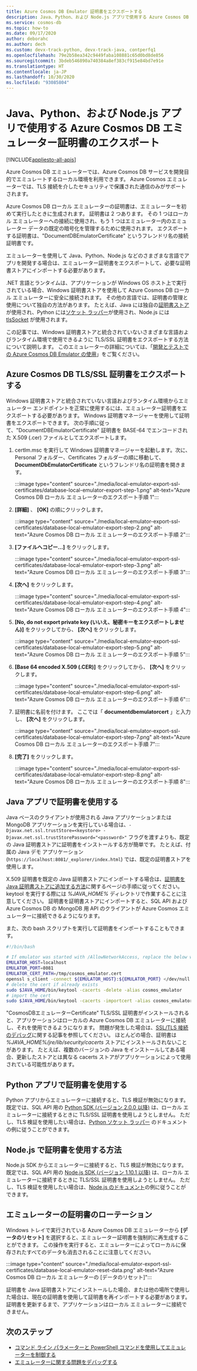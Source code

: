 ```yaml
---
title: Azure Cosmos DB Emulator 証明書をエクスポートする
description: Java、Python、および Node.js アプリで使用する Azure Cosmos DB エミュレーター証明書をエクスポートする方法について説明します 証明書をエクスポートし、Windows 証明書ストアを使用しない言語およびランタイム環境で使用する必要があります。
ms.service: cosmos-db
ms.topic: how-to
ms.date: 09/17/2020
author: deborahc
ms.author: dech
ms.custom: devx-track-python, devx-track-java, contperfq1
ms.openlocfilehash: 79e2b58ea342c9449faba108881c65d0bd8de856
ms.sourcegitcommit: 3bdeb546890a740384a8ef383cf915e84bd7e91e
ms.translationtype: HT
ms.contentlocale: ja-JP
ms.lasthandoff: 10/30/2020
ms.locfileid: "93085804"
---
```

# <a name="export-the-azure-cosmos-db-emulator-certificates-for-use-with-java-python-and-nodejs-apps"></a>Java、Python、および Node.js アプリで使用する Azure Cosmos DB エミュレーター証明書のエクスポート
[!INCLUDE[appliesto-all-apis](includes/appliesto-all-apis.md)]

Azure Cosmos DB エミュレーターでは、Azure Cosmos DB サービスを開発目的でエミュレートするローカル環境を利用できます。 Azure Cosmos エミュレーターでは、TLS 接続を介したセキュリティで保護された通信のみがサポートされます。

Azure Cosmos DB ローカル エミュレーターの証明書は、エミュレーターを初めて実行したときに生成されます。 証明書は 2 つあります。 その 1 つはローカル エミュレーターへの接続に使用され、もう 1 つはエミュレーター内のエミュレーター データの既定の暗号化を管理するために使用されます。 エクスポートする証明書は、"DocumentDBEmulatorCertificate" というフレンドリ名の接続証明書です。

エミュレーターを使用して Java、Python、Node.js などのさまざまな言語でアプリを開発する場合は、エミュレーター証明書をエクスポートして、必要な証明書ストアにインポートする必要があります。

.NET 言語とランタイムは、アプリケーションが Windows OS ホスト上で実行されている場合、Windows 証明書ストアを使用して Azure Cosmos DB ローカル エミュレーターに安全に接続されます。 その他の言語では、証明書の管理と使用について独自の方法があります。 たとえば、Java には独自の[証明書ストア](https://docs.oracle.com/cd/E19830-01/819-4712/ablqw/index.html)が使用され、Python には[ソケット ラッパー](https://docs.python.org/2/library/ssl.html)が使用され、Node.js には [tlsSocket](https://nodejs.org/api/tls.html#tls_tls_connect_options_callback) が使用されます。

この記事では、Windows 証明書ストアと統合されていないさまざまな言語およびランタイム環境で使用できるように TLS/SSL 証明書をエクスポートする方法について説明します。 このエミュレーターの詳細については、「[開発とテストでの Azure Cosmos DB Emulator の使用](./local-emulator.md)」をご覧ください。

## <a name="export-the-azure-cosmos-db-tlsssl-certificate"></a><a id="export-emulator-certificate"></a>Azure Cosmos DB TLS/SSL 証明書をエクスポートする

Windows 証明書ストアと統合されていない言語およびランタイム環境からエミュレーター エンドポイントを正常に使用するには、エミュレーター証明書をエクスポートする必要があります。 Windows 証明書マネージャーを使用して証明書をエクスポートできます。 次の手順に従って、"DocumentDBEmulatorCertificate" 証明書を BASE-64 でエンコードされた X.509 (.cer) ファイルとしてエクスポートします。

1. certlm.msc を実行して Windows 証明書マネージャーを起動します。次に、Personal フォルダー、Certificates フォルダーの順に移動して、 **DocumentDbEmulatorCertificate** というフレンドリ名の証明書を開きます。

    :::image type="content" source="./media/local-emulator-export-ssl-certificates/database-local-emulator-export-step-1.png" alt-text="Azure Cosmos DB ローカル エミュレーターのエクスポート手順 1":::

1. **[詳細]** 、 **[OK]** の順にクリックします。

    :::image type="content" source="./media/local-emulator-export-ssl-certificates/database-local-emulator-export-step-2.png" alt-text="Azure Cosmos DB ローカル エミュレーターのエクスポート手順 2":::

1. **[ファイルへコピー...]** をクリックします。

    :::image type="content" source="./media/local-emulator-export-ssl-certificates/database-local-emulator-export-step-3.png" alt-text="Azure Cosmos DB ローカル エミュレーターのエクスポート手順 3":::

1. **[次へ]** をクリックします。

    :::image type="content" source="./media/local-emulator-export-ssl-certificates/database-local-emulator-export-step-4.png" alt-text="Azure Cosmos DB ローカル エミュレーターのエクスポート手順 4":::

1. **[No, do not export private key (いいえ、秘密キーをエクスポートしません)]** をクリックしてから、 **[次へ]** をクリックします。

    :::image type="content" source="./media/local-emulator-export-ssl-certificates/database-local-emulator-export-step-5.png" alt-text="Azure Cosmos DB ローカル エミュレーターのエクスポート手順 5":::

1. **[Base 64 encoded X.509 (.CER)]** をクリックしてから、 **[次へ]** をクリックします。

    :::image type="content" source="./media/local-emulator-export-ssl-certificates/database-local-emulator-export-step-6.png" alt-text="Azure Cosmos DB ローカル エミュレーターのエクスポート手順 6":::

1. 証明書に名前を付けます。 ここでは「 **documentdbemulatorcert** 」と入力し、 **[次へ]** をクリックします。

    :::image type="content" source="./media/local-emulator-export-ssl-certificates/database-local-emulator-export-step-7.png" alt-text="Azure Cosmos DB ローカル エミュレーターのエクスポート手順 7":::

1. **[完了]** をクリックします。

    :::image type="content" source="./media/local-emulator-export-ssl-certificates/database-local-emulator-export-step-8.png" alt-text="Azure Cosmos DB ローカル エミュレーターのエクスポート手順 8":::

## <a name="use-the-certificate-with-java-apps"></a>Java アプリで証明書を使用する

Java ベースのクライアントが使用される Java アプリケーションまたは MongoDB アプリケーションを実行している場合は、`-Djavax.net.ssl.trustStore=<keystore> -Djavax.net.ssl.trustStorePassword="<password>"` フラグを渡すよりも、既定の Java 証明書ストアに証明書をインストールする方が簡単です。 たとえば、付属の Java デモ アプリケーション (`https://localhost:8081/_explorer/index.html`) では、既定の証明書ストアを使用します。

X.509 証明書を既定の Java 証明書ストアにインポートする場合は、[証明書を Java 証明書ストアに追加する方法](/azure/developer/java/sdk/java-sdk-add-certificate-ca-store)に関するページの手順に従ってください。 keytool を実行する際には *%JAVA_HOME%* ディレクトリで作業することに注意してください。 証明書を証明書ストアにインポートすると、SQL API および Azure Cosmos DB の MongoDB 用 API のクライアントが Azure Cosmos エミュレーターに接続できるようになります。

また、次の bash スクリプトを実行して証明書をインポートすることもできます。

```bash
#!/bin/bash

# If emulator was started with /AllowNetworkAccess, replace the below with the actual IP address of it:
EMULATOR_HOST=localhost
EMULATOR_PORT=8081
EMULATOR_CERT_PATH=/tmp/cosmos_emulator.cert
openssl s_client -connect ${EMULATOR_HOST}:${EMULATOR_PORT} </dev/null | sed -ne '/-BEGIN CERTIFICATE-/,/-END CERTIFICATE-/p' > $EMULATOR_CERT_PATH
# delete the cert if already exists
sudo $JAVA_HOME/bin/keytool -cacerts -delete -alias cosmos_emulator
# import the cert
sudo $JAVA_HOME/bin/keytool -cacerts -importcert -alias cosmos_emulator -file $EMULATOR_CERT_PATH
```

"CosmosDBエミュレーターCertificate" TLS/SSL 証明書がインストールされると、アプリケーションはローカルの Azure Cosmos DB エミュレーターに接続し、それを使用できるようになります。 問題が発生した場合は、[SSL/TLS 接続のデバッグ](https://docs.oracle.com/javase/7/docs/technotes/guides/security/jsse/ReadDebug.html)に関する記事を参照してください。 ほとんどの場合、証明書は *%JAVA_HOME%/jre/lib/security/cacerts* ストアにインストールされないことがあります。 たとえば、複数のバージョンの Java をインストールしてある場合、更新したストアとは異なる cacerts ストアがアプリケーションによって使用されている可能性があります。

## <a name="use-the-certificate-with-python-apps"></a>Python アプリで証明書を使用する

Python アプリからエミュレーターに接続すると、TLS 検証が無効になります。 既定では、SQL API 用の [Python SDK (バージョン 2.0.0 以降)](sql-api-sdk-python.md) は、ローカル エミュレーターに接続するときに TLS/SSL 証明書を使用しようとしません。 ただし、TLS 検証を使用したい場合は、[Python ソケット ラッパー](https://docs.python.org/2/library/ssl.html) のドキュメントの例に従うことができます。

## <a name="how-to-use-the-certificate-in-nodejs"></a>Node.js で証明書を使用する方法

Node.js SDK からエミュレーターに接続すると、TLS 検証が無効になります。 既定では、SQL API 用の [Node.js SDK (バージョン 1.10.1 以降)](sql-api-sdk-node.md) は、ローカル エミュレーターに接続するときに TLS/SSL 証明書を使用しようとしません。 ただし、TLS 検証を使用したい場合は、[Node.js のドキュメント](https://nodejs.org/api/tls.html#tls_tls_connect_options_callback)の例に従うことができます。

## <a name="rotate-emulator-certificates"></a>エミュレーターの証明書のローテーション

Windows トレイで実行されている Azure Cosmos DB エミュレーターから **[データのリセット]** を選択すると、エミュレーター証明書を強制的に再生成することができます。 この操作を実行すると、エミュレーターによってローカルに保存されたすべてのデータも消去されることに注意してください。

:::image type="content" source="./media/local-emulator-export-ssl-certificates/database-local-emulator-reset-data.png" alt-text="Azure Cosmos DB ローカル エミュレーターの [データのリセット]":::

証明書を Java 証明書ストアにインストールした場合、または他の場所で使用した場合は、現在の証明書を使用して証明書を再インポートする必要があります。 証明書を更新するまで、アプリケーションはローカル エミュレーターに接続できません。

## <a name="next-steps"></a>次のステップ

* [コマンド ライン パラメーターと PowerShell コマンドを使用してエミュレーターを制御する](emulator-command-line-parameters.md)
* [エミュレーターに関する問題をデバッグする](troubleshoot-local-emulator.md)